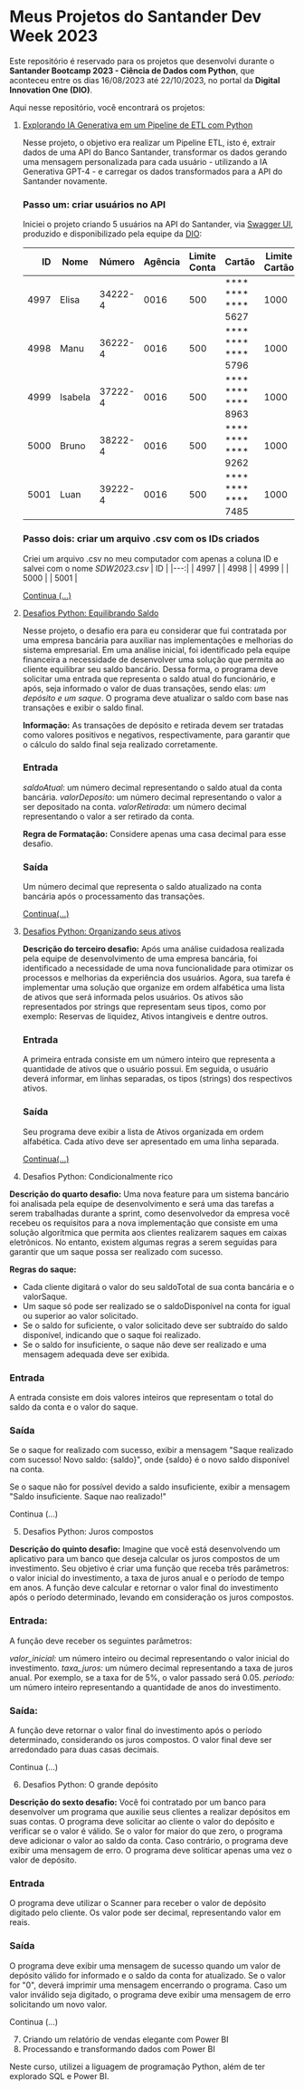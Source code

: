 # Meus Projetos do Santander Dev Week 2023

Este repositório é reservado para os projetos que desenvolvi durante o **Santander Bootcamp 2023 - Ciência de Dados com Python**, que aconteceu entre os dias 16/08/2023 até 22/10/2023, no portal da **Digital Innovation One (DIO)**.

Aqui nesse repositório, você encontrará os projetos:

1. [Explorando IA Generativa em um Pipeline de ETL com Python](ia-generativa-pipeline-etl.py)

    Nesse projeto, o objetivo era realizar um Pipeline ETL, isto é, extrair dados de uma API do Banco Santander, transformar os dados gerando uma mensagem personalizada para cada usuário - utilizando a IA Generativa GPT-4 - e carregar os dados transformados para a API do Santander novamente.
        
    ### Passo um: criar usuários no API
    Iniciei o projeto criando 5 usuários na API do Santander, via [Swagger UI](https://sdw-2023-prd.up.railway.app/swagger-ui/index.html#/Users%20Controller/findById), produzido e disponibilizado pela equipe da [DIO](https://www.dio.me/):
        
    | ID | Nome | Número | Agência | Limite Conta | Cartão | Limite Cartão |
    |---:|------|--------|---------|--------------|--------|---------------|
    | 4997 | Elisa | 34222-4 | 0016 | 500 | **** **** **** 5627 | 1000 |
    | 4998 | Manu | 36222-4 | 0016 | 500 | **** **** **** 5796 | 1000 |
   | 4999 | Isabela | 37222-4 | 0016 | 500 | **** **** **** 8963 | 1000 |
   | 5000 | Bruno | 38222-4 | 0016 | 500 | **** **** **** 9262 | 1000 |
   | 5001 | Luan | 39222-4 | 0016 | 500 | **** **** **** 7485 | 1000 |
        
   ### Passo dois: criar um arquivo .csv com os IDs criados
   Criei um arquivo .csv no meu computador com apenas a coluna ID e salvei com o nome _SDW2023.csv_
   | ID |
   |---:|
   | 4997 |
   | 4998 |
   | 4999 |
   | 5000 |
   | 5001 |
        
   [Continua (...)](ia-generativa-pipeline-etl.py)

2. [Desafios Python: Equilibrando Saldo](equilibrando_saldo.py)

   Nesse projeto, o desafio era para eu considerar que fui contratada por uma empresa bancária para auxiliar nas implementações e melhorias do sistema empresarial. Em uma análise inicial, foi identificado pela equipe financeira a necessidade de desenvolver uma solução que permita ao cliente equilibrar seu saldo bancário. Dessa forma, o programa deve solicitar uma entrada que representa o saldo atual do funcionário, e após, seja informado o valor de duas transações, sendo elas: _um depósito e um saque_. O programa deve atualizar o saldo com base nas transações e exibir o saldo final.

   **Informação:** As transações de depósito e retirada devem ser tratadas como valores positivos e negativos, respectivamente, para garantir que o cálculo do saldo final seja realizado corretamente.

    ### Entrada

    _saldoAtual_: um número decimal representando o saldo atual da conta bancária.
    _valorDeposito_: um número decimal representando o valor a ser depositado na conta.
    _valorRetirada_: um número decimal representando o valor a ser retirado da conta.

    **Regra de Formatação:** Considere apenas uma casa decimal para esse desafio.

    ### Saída

    Um número decimal que representa o saldo atualizado na conta bancária após o processamento das transações. 

    [Continua(...)](equilibrando_saldo.py)
    
3. [Desafios Python: Organizando seus ativos](organizando_ativos.py)

    **Descrição do terceiro desafio:** Após uma análise cuidadosa realizada pela equipe de desenvolvimento de uma empresa bancária, foi identificado a necessidade de uma nova funcionalidade para otimizar os processos e melhorias da experiência dos usuários. Agora, sua tarefa é implementar uma solução que organize em ordem alfabética uma lista de ativos que será informada pelos usuários. Os ativos são representados por strings que representam seus tipos, como por exemplo: Reservas de liquidez, Ativos intangiveis e dentre outros.

    ### Entrada

    A primeira entrada consiste em um número inteiro que representa a quantidade de ativos que o usuário possui. Em seguida, o usuário deverá informar, em linhas separadas, os tipos (strings) dos respectivos ativos.

    ### Saída

    Seu programa deve exibir a lista de Ativos organizada em ordem alfabética. Cada ativo deve ser apresentado em uma linha separada.

    [Continua(...)](organizando_ativos.py)

4. Desafios Python: Condicionalmente rico

**Descrição do quarto desafio:** Uma nova feature para um sistema bancário foi analisada pela equipe de desenvolvimento e será uma das tarefas a serem trabalhadas durante a sprint, como desenvolvedor da empresa você recebeu os requisitos para a nova implementação que consiste em uma solução algorítmica que permita aos clientes realizarem saques em caixas eletrônicos. No entanto, existem algumas regras a serem seguidas para garantir que um saque possa ser realizado com sucesso.

**Regras do saque:**

- Cada cliente digitará o valor do seu saldoTotal de sua conta bancária e o valorSaque.
- Um saque só pode ser realizado se o saldoDisponível na conta for igual ou superior ao valor solicitado.
- Se o saldo for suficiente, o valor solicitado deve ser subtraído do saldo disponível, indicando que o saque foi realizado.
- Se o saldo for insuficiente, o saque não deve ser realizado e uma mensagem adequada deve ser exibida.

### Entrada
A entrada consiste em dois valores inteiros que representam o total do saldo da conta e o valor do saque.

### Saída
Se o saque for realizado com sucesso, exibir a mensagem "Saque realizado com sucesso! Novo saldo: {saldo}", onde {saldo} é o novo saldo disponível na conta.

Se o saque não for possível devido a saldo insuficiente, exibir a mensagem "Saldo insuficiente. Saque nao realizado!"

Continua (...)

5. Desafios Python: Juros compostos

**Descrição do quinto desafio:** Imagine que você está desenvolvendo um aplicativo para um banco que deseja calcular os juros compostos de um investimento. Seu objetivo é criar uma função que receba três parâmetros: o valor inicial do investimento, a taxa de juros anual e o período de tempo em anos. A função deve calcular e retornar o valor final do investimento após o período determinado, levando em consideração os juros compostos.

### Entrada:
A função deve receber os seguintes parâmetros:

*valor_inicial:* um número inteiro ou decimal representando o valor inicial do investimento.
*taxa_juros:* um número decimal representando a taxa de juros anual. Por exemplo, se a taxa for de 5%, o valor passado será 0.05.
*periodo:* um número inteiro representando a quantidade de anos do investimento.

### Saída:
A função deve retornar o valor final do investimento após o período determinado, considerando os juros compostos. O valor final deve ser arredondado para duas casas decimais.

Continua (...)

6. Desafios Python: O grande depósito

**Descrição do sexto desafio:** Você foi contratado por um banco para desenvolver um programa que auxilie seus clientes a realizar depósitos em suas contas. O programa deve solicitar ao cliente o valor do depósito e verificar se o valor é válido. Se o valor for maior do que zero, o programa deve adicionar o valor ao saldo da conta. Caso contrário, o programa deve exibir uma mensagem de erro. O programa deve soliticar apenas uma vez o valor de depósito.

### Entrada
O programa deve utilizar o Scanner para receber o valor de depósito digitado pelo cliente. Os valor pode ser decimal, representando valor em reais.

### Saída
O programa deve exibir uma mensagem de sucesso quando um valor de depósito válido for informado e o saldo da conta for atualizado. Se o valor for "0", deverá imprimir uma mensagem encerrando o programa. Caso um valor inválido seja digitado, o programa deve exibir uma mensagem de erro solicitando um novo valor.

Continua (...)

7. Criando um relatório de vendas elegante com Power BI
8. Processando e transformando dados com Power BI

Neste curso, utilizei a liguagem de programação Python, além de ter explorado SQL e Power BI.
